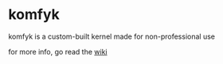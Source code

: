 # komfyk
komfyk is a custom-built kernel made for non-professional use

for more info, go read the [wiki](https://github.com/PuppyStudios1/komfyk/wiki)

